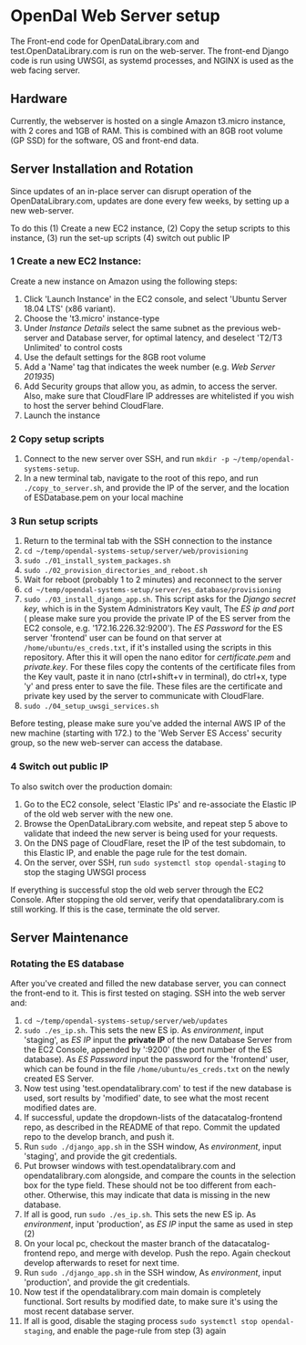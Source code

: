 # OpenDal Web Server setup
The Front-end code for OpenDataLibrary.com and test.OpenDataLibrary.com is run
on the web-server. The front-end Django code is run using UWSGI, as systemd
processes, and NGINX is used as the web facing server.

## Hardware
Currently, the webserver is hosted on a single Amazon t3.micro instance, with
2 cores and 1GB of RAM. This is combined with an 8GB root volume (GP SSD) for
the software, OS and front-end data.

## Server Installation and Rotation
Since updates of an in-place server can disrupt operation of
the OpenDataLibrary.com, updates are done every few weeks, by setting up a new
web-server.

To do this (1) Create a new EC2 instance, (2) Copy the setup scripts to this
instance, (3) run the set-up scripts (4) switch out public IP

### 1 Create a new EC2 Instance:
Create a new instance on Amazon using the following steps:

1. Click 'Launch Instance' in the EC2 console, and select 'Ubuntu Server 18.04
LTS' (x86 variant).
2. Choose the 't3.micro' instance-type
3. Under _Instance Details_ select the same subnet as the previous web-server
and Database server, for optimal latency, and deselect 'T2/T3 Unlimited' to
control costs
4. Use the default settings for the 8GB root volume
5. Add a 'Name' tag that indicates the week number (e.g. _Web Server 201935_)
6. Add Security groups that allow you, as admin, to access the server. Also,
   make sure that CloudFlare IP addresses are whitelisted if you wish to host
   the server behind CloudFlare.
7. Launch the instance

### 2 Copy setup scripts
1. Connect to the new server over SSH, and run
`mkdir -p ~/temp/opendal-systems-setup`.
2. In a new terminal tab, navigate to the root of this repo, and run
`./copy_to_server.sh`, and provide the IP of the server, and the location of
ESDatabase.pem on your local machine

### 3 Run setup scripts
1. Return to the terminal tab with the SSH connection to the instance
2. `cd ~/temp/opendal-systems-setup/server/web/provisioning`
3. `sudo ./01_install_system_packages.sh`
4. `sudo ./02_provision_directories_and_reboot.sh`
5. Wait for reboot (probably 1 to 2 minutes) and reconnect to the server
6. `cd ~/temp/opendal-systems-setup/server/es_database/provisioning`
7. `sudo ./03_install_django_app.sh`. This script asks for the _Django secret
key_, which is in the System Administrators Key vault, The _ES ip and port_ (
please make sure you provide the private IP of the ES server from the EC2
console, e.g. '172.16.226.32:9200'). The _ES Password_ for the ES server
'frontend' user can be found on that server at `/home/ubuntu/es_creds.txt`, if
it's installed using the scripts in this repository. After this it will open
the nano editor for _certificate.pem_ and _private.key_. For these files copy
the contents of the certificate files from the Key vault, paste it in nano
(ctrl+shift+v in terminal), do ctrl+x, type 'y' and press enter to save the
file. These files are the certificate and private key used by the server to
communicate with CloudFlare.
8. `sudo ./04_setup_uwsgi_services.sh`

Before testing, please make sure you've added the internal AWS IP of the new
machine (starting with 172.) to the 'Web Server ES Access' security group, so
the new web-server can access the database.

### 4 Switch out public IP
To also switch over the production domain:

1. Go to the EC2 console, select 'Elastic IPs' and re-associate the Elastic IP
of the old web server with the new one.
2. Browse the OpenDataLibrary.com website, and repeat step 5 above to validate
that indeed the new server is being used for your requests.
3. On the DNS page of CloudFlare, reset the IP of the test subdomain, to this
Elastic IP, and enable the page rule for the test domain.
4. On the server, over SSH, run `sudo systemctl stop opendal-staging` to stop
the staging UWSGI process

If everything is successful stop the old web server through the EC2 Console.
After stopping the old server, verify that opendatalibrary.com is still
working. If this is the case, terminate the old server.

## Server Maintenance

### Rotating the ES database
After you've created and filled the new database server, you can connect the
front-end to it. This is first tested on staging. SSH into the web server and:

1. `cd ~/temp/opendal-systems-setup/server/web/updates`
2. `sudo ./es_ip.sh`. This sets the new ES ip. As _environment_, input
'staging', as _ES IP_ input the __private IP__ of the new Database Server from
the EC2 Console, appended by ':9200' (the port number of the ES database). As
_ES Password_ input the password for the 'frontend' user, which can be found in
the file `/home/ubuntu/es_creds.txt` on the newly created ES Server.
1. Now test using 'test.opendatalibrary.com' to test if the new database
is used, sort results by 'modified' date, to see what the most recent modified
dates are.
4. If successful, update the dropdown-lists of the datacatalog-frontend repo,
as described in the README of that repo. Commit the updated repo to the
develop branch, and push it.
5. Run `sudo ./django_app.sh` in the SSH window, As _environment_, input
'staging', and provide the git credentials.
6. Put browser windows with test.opendatalibrary.com and opendatalibrary.com
alongside, and compare the counts in the selection box for the type field.
These should not be too different from each-other. Otherwise, this may indicate
that data is missing in the new database.
7. If all is good, run `sudo ./es_ip.sh`. This sets the new ES ip. As
_environment_, input 'production', as _ES IP_ input the same as used in
step (2)
8. On your local pc, checkout the master branch of the datacatalog-frontend
repo, and merge with develop. Push the repo. Again checkout develop afterwards
to reset for next time.
9. Run `sudo ./django_app.sh` in the SSH window, As _environment_, input
'production', and provide the git credentials.
10. Now test if the opendatalibrary.com main domain is completely functional. Sort
results by modified date, to make sure it's using the most recent database
server.
11. If all is good, disable the staging process
`sudo systemctl stop opendal-staging`, and enable the page-rule from step (3)
again